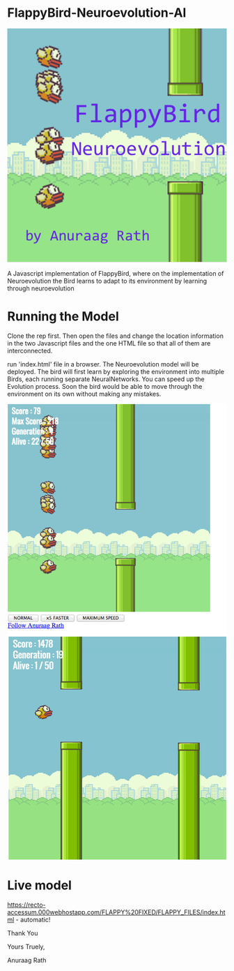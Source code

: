# FlappyBird-Neuroevolution-AI
![Logo](/img/logo.png)

A Javascript implementation of FlappyBird, where on the implementation of Neuroevolution the Bird learns to adapt to its environment by learning through neuroevolution

# Running the Model
Clone the rep first. Then open the files and change the location information in the two Javascript files and the one HTML file so that all of them are interconnected.

run 'index.html' file in a browser. The Neuroevolution model will be deployed. The bird will first learn by exploring the environment into multiple Birds, each running separate NeuralNetworks. You can speed up the Evolution process. Soon the bird would be able to move through the environment on its own without making any mistakes.

![Learn](/img/learning.png)
![learnt](/img/flappy.png)

# Live model
https://recto-accessum.000webhostapp.com/FLAPPY%20FIXED/FLAPPY_FILES/index.html - automatic!

Thank You 

Yours Truely,  

Anuraag Rath
